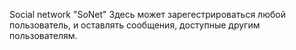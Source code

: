 Social network "SoNet"
Здесь может зарегестрироваться любой пользователь, и оставлять сообщения, доступные другим пользователям.